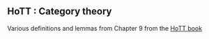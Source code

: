 ## HoTT : Category theory

Various definitions and lemmas from Chapter 9 from the [HoTT book](https://homotopytypetheory.org/book/)
